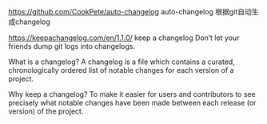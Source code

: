 
https://github.com/CookPete/auto-changelog
auto-changelog 根据git自动生成changelog

https://keepachangelog.com/en/1.1.0/
keep a changelog
Don’t let your friends dump git logs into changelogs.

What is a changelog?
A changelog is a file which contains a curated, chronologically ordered list of notable changes for each version of a project.

Why keep a changelog?
To make it easier for users and contributors to see precisely what notable changes have been made between 
  each release (or version) of the project.